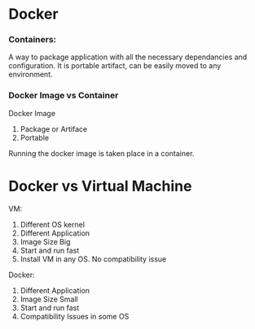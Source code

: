 # Docker

### Containers:
A way to package application with all the necessary dependancies and configuration. It is portable artifact, can be easily moved to any environment.

### Docker Image vs Container

Docker Image
1. Package or Artiface
2. Portable

Running the docker image is taken place in a container.

# Docker vs Virtual Machine

VM:
1. Different OS kernel
2. Different Application
3. Image Size Big
4. Start and run fast
5. Install VM in any OS. No compatibility issue

Docker:
1. Different Application 
2. Image Size Small
3. Start and run fast
4. Compatibility Issues in some OS
